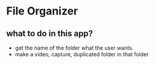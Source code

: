 # File Organizer

## what to do in this app?
* get the name of the folder what the user wants.
* make a video, capture, duplicated folder in that folder

